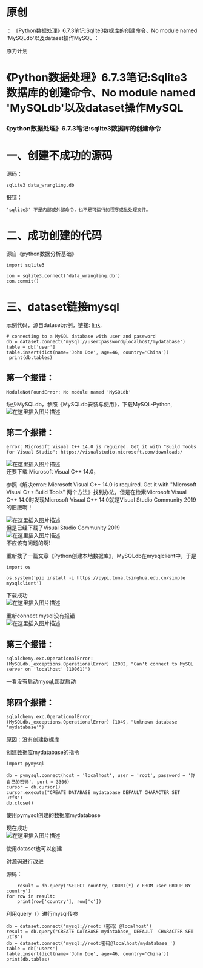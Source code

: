 # 原创

： 《Python数据处理》6.7.3笔记:Sqlite3数据库的创建命令、No module named 'MySQLdb'以及dataset操作MySQL ：

原力计划

# 《Python数据处理》6.7.3笔记:Sqlite3数据库的创建命令、No module named 'MySQLdb'以及dataset操作MySQL

### 《python数据处理》6.7.3笔记:sqlite3数据库的创建命令

# 一、创建不成功的源码

源码：

```
sqlite3 data_wrangling.db

```

报错：

```
'sqlite3' 不是内部或外部命令，也不是可运行的程序或批处理文件。

```

# 二、成功创建的代码

源自《python数据分析基础》

```
import sqlite3

con = sqlite3.connect('data_wrangling.db')
con.commit()

```

# 三、dataset链接mysql

示例代码，源自dataset示例，链接: [link](https://dataset.readthedocs.io/en/latest/quickstart.html#reading-data-from-tables).

```
# connecting to a MySQL database with user and password
db = dataset.connect('mysql://user:password@localhost/mydatabase')
table = db['user']
table.insert(dict(name='John Doe', age=46, country='China'))
 print(db.tables)

```

## 第一个报错：

```
ModuleNotFoundError: No module named 'MySQLdb'

```

缺少MySQLdb，参照《MySQLdb安装与使用》，下载MySQL-Python,<br/> <img alt="在这里插入图片描述" src="https://img-blog.csdnimg.cn/20200512141727766.png"/>

## 第二个报错：

```
error: Microsoft Visual C++ 14.0 is required. Get it with "Build Tools for Visual Studio": https://visualstudio.microsoft.com/downloads/

```

<img alt="在这里插入图片描述" src="https://img-blog.csdnimg.cn/20200512141640675.jpg?x-oss-process=image/watermark,type_ZmFuZ3poZW5naGVpdGk,shadow_10,text_aHR0cHM6Ly9ibG9nLmNzZG4ubmV0L3B5dGhvbl9fcmVwb3J0ZWQ=,size_16,color_FFFFFF,t_70"/><br/>
还要下载 Microsoft Visual C++ 14.0，

参照《解决error: Microsoft Visual C++ 14.0 is required. Get it with "Microsoft Visual C++ Build Tools"
两个方法》找到办法，但是在检索Microsoft Visual C++ 14.0时发现Microsoft Visual C++ 14.0就是Visual Studio Community 2019的旧版啊！

<img alt="在这里插入图片描述" src="https://img-blog.csdnimg.cn/20200512141933110.png?x-oss-process=image/watermark,type_ZmFuZ3poZW5naGVpdGk,shadow_10,text_aHR0cHM6Ly9ibG9nLmNzZG4ubmV0L3B5dGhvbl9fcmVwb3J0ZWQ=,size_16,color_FFFFFF,t_70"/><br/>
但是已经下载了Visual Studio Community
2019<br/> <img alt="在这里插入图片描述" src="https://img-blog.csdnimg.cn/20200512141625351.png"/><br/> 不应该有问题的啊!

重新找了一篇文章《Python创建本地数据库》，MySQLdb在mysqlclient中，于是

```
import os

os.system('pip install -i https://pypi.tuna.tsinghua.edu.cn/simple mysqlclient')

```

下载成功<br/> <img alt="在这里插入图片描述" src="https://img-blog.csdnimg.cn/20200512142304118.png"/>

重新connect mysql没有报错<br/> <img alt="在这里插入图片描述" src="https://img-blog.csdnimg.cn/20200512142424976.png"/>

## 第三个报错：

```
sqlalchemy.exc.OperationalError: (MySQLdb._exceptions.OperationalError) (2002, "Can't connect to MySQL server on 'localhost' (10061)")

```

一看没有启动mysql,那就启动

## 第四个报错：

```
sqlalchemy.exc.OperationalError: (MySQLdb._exceptions.OperationalError) (1049, "Unknown database 'mydatabase'")

```

原因：没有创建数据库

创建数据库mydatabase的指令

```
import pymysql

db = pymysql.connect(host = 'localhost', user = 'root', password = '你自己的密码', port = 3306)
cursor = db.cursor()
cursor.execute("CREATE DATABASE mydatabase DEFAULT CHARACTER SET utf8")
db.close()

```

使用pymysql创建的数据库mydatabase

现在成功<br/> <img alt="在这里插入图片描述" src="https://img-blog.csdnimg.cn/20200512143840766.png"/>

使用dataset也可以创建

对源码进行改进

源码：

```
	result = db.query('SELECT country, COUNT(*) c FROM user GROUP BY country')
for row in result:
	print(row['country'], row['c'])

```

利用query（）进行mysql传参

```
db = dataset.connect('mysql://root:（密码）@localhost')
result = db.query("CREATE DATABASE mydatabase_ DEFAULT 	CHARACTER SET utf8")
db = dataset.connect('mysql://root:密码@localhost/mydatabase_')
table = db['users']
table.insert(dict(name='John Doe', age=46, country='China'))
print(db.tables)

```

